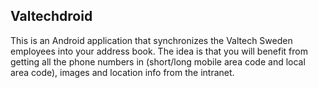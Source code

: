 ## Valtechdroid

This is an Android application that synchronizes the Valtech Sweden employees into your address book.
The idea is that you will benefit from getting all the phone numbers in (short/long mobile area code and local area code), images and location info from the intranet.
